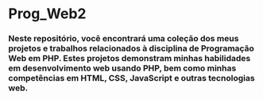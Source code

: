 # Prog_Web2

### Neste repositório, você encontrará uma coleção dos meus projetos e trabalhos relacionados à disciplina de Programação Web em PHP. Estes projetos demonstram minhas habilidades em desenvolvimento web usando PHP, bem como minhas competências em HTML, CSS, JavaScript e outras tecnologias web.